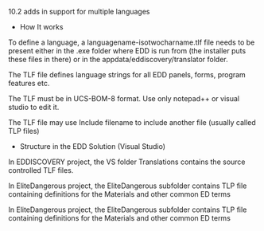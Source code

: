 10.2 adds in support for multiple languages


* How It works

To define a language, a languagename-isotwocharname.tlf file needs to be present either in the .exe folder where EDD is run from (the installer puts these files in there) or in the appdata/eddiscovery/translator folder.

The TLF file defines language strings for all EDD panels, forms, program features etc.

The TLF must be in UCS-BOM-8 format.  Use only notepad++ or visual studio to edit it.

The TLF file may use Include filename to include another file (usually called TLP files)

* Structure in the EDD Solution (Visual Studio)

In EDDISCOVERY project, the VS folder Translations contains the source controlled TLF files.  

In EliteDangerous project, the EliteDangerous subfolder contains TLP file containing definitions for the Materials and other common ED terms

In EliteDangerous project, the EliteDangerous subfolder contains TLP file containing definitions for the Materials and other common ED terms




